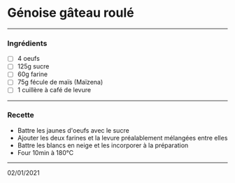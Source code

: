 # Génoise gâteau roulé

---

### Ingrédients

- [ ] 4 oeufs
- [ ] 125g sucre
- [ ] 60g farine
- [ ] 75g fécule de maïs (Maïzena)
- [ ] 1 cuillère à café de levure

---

### Recette

- Battre les jaunes d'oeufs avec le sucre
- Ajouter les deux farines et la levure préalablement mélangées entre elles
- Battre les blancs en neige et les incorporer à la préparation
- Four 10min à 180°C

---

02/01/2021
